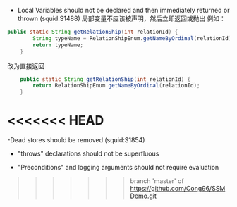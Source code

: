 - Local Variables should not be declared and then immediately returned or thrown (squid:S1488)
局部变量不应该被声明，然后立即返回或抛出
例如：

```java
public static String getRelationShip(int relationId) {
		String typeName = RelationShipEnum.getNameByOrdinal(relationId);
		return typeName;
	}
```
改为直接返回

```java
	public static String getRelationShip(int relationId) {
		return RelationShipEnum.getNameByOrdinal(relationId);
	}

```

<<<<<<< HEAD
=======

-Dead stores should be removed (squid:S1854)
- "throws" declarations should not be superfluous

- "Preconditions" and logging arguments should not require evaluation 
>>>>>>> branch 'master' of https://github.com/Cong96/SSMDemo.git
